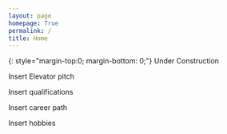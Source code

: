 ```yaml
---
layout: page
homepage: True
permalink: /
title: Home
---
```


{: style="margin-top:0; margin-bottom: 0;"}
Under Construction

Insert Elevator pitch

Insert qualifications

Insert career path

Insert hobbies
